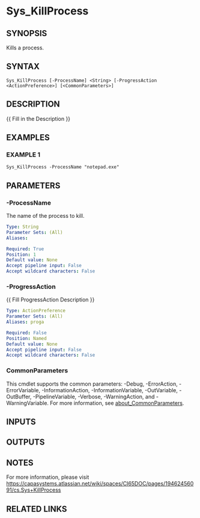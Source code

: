 # Sys_KillProcess

## SYNOPSIS
Kills a process.

## SYNTAX

```
Sys_KillProcess [-ProcessName] <String> [-ProgressAction <ActionPreference>] [<CommonParameters>]
```

## DESCRIPTION
{{ Fill in the Description }}

## EXAMPLES

### EXAMPLE 1
```
Sys_KillProcess -ProcessName "notepad.exe"
```

## PARAMETERS

### -ProcessName
The name of the process to kill.

```yaml
Type: String
Parameter Sets: (All)
Aliases:

Required: True
Position: 1
Default value: None
Accept pipeline input: False
Accept wildcard characters: False
```

### -ProgressAction
{{ Fill ProgressAction Description }}

```yaml
Type: ActionPreference
Parameter Sets: (All)
Aliases: proga

Required: False
Position: Named
Default value: None
Accept pipeline input: False
Accept wildcard characters: False
```

### CommonParameters
This cmdlet supports the common parameters: -Debug, -ErrorAction, -ErrorVariable, -InformationAction, -InformationVariable, -OutVariable, -OutBuffer, -PipelineVariable, -Verbose, -WarningAction, and -WarningVariable. For more information, see [about_CommonParameters](http://go.microsoft.com/fwlink/?LinkID=113216).

## INPUTS

## OUTPUTS

## NOTES
For more information, please visit https://capasystems.atlassian.net/wiki/spaces/CI65DOC/pages/19462456091/cs.Sys+KillProcess

## RELATED LINKS
